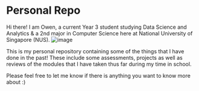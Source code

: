 # Personal Repo
Hi there! I am Owen, a current Year 3 student studying Data Science and Analytics & a 2nd major in Computer Science here at National University of Singapore (NUS).
![image](https://github.com/user-attachments/assets/bab9c9b6-456e-4243-ac57-30e2e6d2f6ad)

This is my personal repository containing some of the things that I have done in the past! These include some assessments, projects as well as reviews of the modules that I have taken thus far during my time in school.

Please feel free to let me know if there is anything you want to know more about :)
